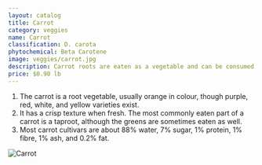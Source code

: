 ```yaml
---
layout: catalog
title: Carrot
category: veggies
name: Carrot
classification: D. carota
phytochemical: Beta Carotene
image: veggies/carrot.jpg
description: Carrot roots are eaten as a vegetable and can be consumed fresh or cooked. Carrot juice is consumed as a beverage. The leaves of the plant can be used as feed for animals.
price: $0.90 lb
---
```


1. The carrot is a root vegetable, usually orange in colour, though purple, red, white, and yellow varieties exist.
2. It has a crisp texture when fresh. The most commonly eaten part of a carrot is a taproot, although the greens are sometimes eaten as well.
3. Most carrot cultivars are about 88% water, 7% sugar, 1% protein, 1% fibre, 1% ash, and 0.2% fat.

![Carrot](http://upload.wikimedia.org/wikipedia/commons/3/32/Carrots_of_many_colors.jpg)
